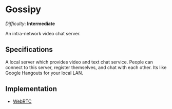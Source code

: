 Gossipy
=======

_Difficulty_: __Intermediate__

An intra-network video chat server.

## Specifications ##

A local server which provides video and text chat service. People can connect to this server, register themselves, and chat with each other. Its like Google Hangouts for your local LAN.

## Implementation ##

* [WebRTC](http://www.webrtc.org/)